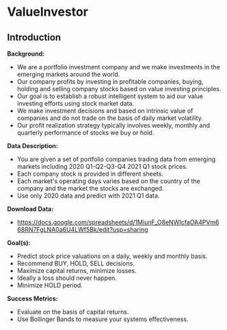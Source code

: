 # ValueInvestor
## Introduction
**Background:**
- We are a portfolio investment company and we make investments in the emerging markets around the world.
- Our company profits by investing in profitable companies, buying, holding and selling company stocks based on value investing principles.
- Our goal is to establish a robust intelligent system to aid our value investing efforts using stock market data.
- We make investment decisions and based on intrinsic value of companies and do not trade on the basis of daily market volatility.
- Our profit realization strategy typically involves weekly, monthly and quarterly performance of stocks we buy or hold.

**Data Description:**
- You are given a set of portfolio companies trading data from emerging markets including 2020 Q1-Q2-Q3-Q4 2021 Q1 stock prices.
- Each company stock is provided in different sheets.
- Each market's operating days varies based on the country of the company and the market the stocks are exchanged.
- Use only 2020 data and predict with 2021 Q1 data.

**Download Data:**
- https://docs.google.com/spreadsheets/d/1MiunF_O8eNWIcfaOA4PVm668RN7FgLNA0a6U4LWf5Bk/edit?usp=sharing

**Goal(s):**
- Predict stock price valuations on a daily, weekly and monthly basis.
- Recommend BUY, HOLD, SELL decisions.
- Maximize capital returns, minimize losses.
- Ideally a loss should never happen.
- Minimize HOLD period.

**Success Metrics:**
- Evaluate on the basis of capital returns.
- Use Bollinger Bands to measure your systems effectiveness.